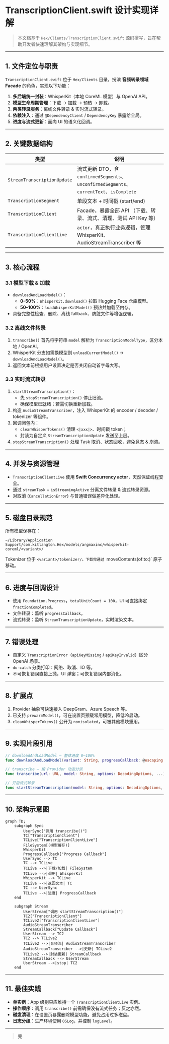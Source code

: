 # TranscriptionClient.swift 设计实现详解

> 本文档基于 `Hex/Clients/TranscriptionClient.swift` 源码撰写，旨在帮助开发者快速理解其架构与实现细节。

---

## 1. 文件定位与职责
`TranscriptionClient.swift` 位于 `Hex/Clients` 目录，扮演 **音频转录领域 Facade** 的角色，实现以下功能：

1. **多后端统一封装**：WhisperKit（本地 CoreML 模型）与 OpenAI API。  
2. **模型生命周期管理**：下载 → 加载 → 预热 → 卸载。  
3. **两类转录服务**：离线文件转录 & 实时流式转录。  
4. **依赖注入**：通过 `@DependencyClient` / `DependencyKey` 暴露给全局。  
5. **进度与流式更新**：面向 UI 的语义化回调。  

---

## 2. 关键数据结构
| 类型 | 说明 |
| ---- | ---- |
| `StreamTranscriptionUpdate` | 流式更新 DTO，含 `confirmedSegments`、`unconfirmedSegments`、`currentText`、`isComplete` |
| `TranscriptionSegment` | 单段文本 + 时间戳 (start/end) |
| `TranscriptionClient` | Facade，暴露全部 API （下载、转录、流式、清理、测试 API Key 等） |
| `TranscriptionClientLive` | `actor`，真正执行业务逻辑，管理 WhisperKit、AudioStreamTranscriber 等 |

---

## 3. 核心流程
### 3.1 模型下载 & 加载
- `downloadAndLoadModel()`：
  - **0–50%**：`WhisperKit.download()` 拉取 Hugging Face 仓库模型。
  - **50–100%**：`loadWhisperKitModel()` 预热并加载至内存。
- 具备完整性检查、删除、离线 fallback、防脏文件等增强逻辑。

### 3.2 离线文件转录
1. `transcribe()` 首先将字符串 `model` 解析为 `TranscriptionModelType`，区分本地 / OpenAI。  
2. WhisperKit 分支如需换模型则 `unloadCurrentModel()` → `downloadAndLoadModel()`。  
3. 返回文本前根据用户设置决定是否关闭自动首字母大写。  

### 3.3 实时流式转录
1. `startStreamTranscription()`：
   - 先 `stopStreamTranscription()` 停止旧流。  
   - 确保模型已就绪；若需切换重新加载。  
2. 构造 `AudioStreamTranscriber`，注入 WhisperKit 的 encoder / decoder / tokenizer 等组件。  
3. 回调闭包内：
   - `cleanWhisperTokens()` 清理 `<|xxx|>`、时间戳 token；
   - 封装为自定义 `StreamTranscriptionUpdate` 发送至上层。  
4. `stopStreamTranscription()` 处理 Task 取消、状态回收，避免竞态 & 崩溃。  

---

## 4. 并发与资源管理
- `TranscriptionClientLive` 使用 **Swift Concurrency actor**，天然保证线程安全。  
- 通过 `streamTask` + `isStreamingActive` 分离文件转录 & 流式转录资源。  
- 对取消 (`CancellationError`) 与普通错误做差异化处理。  

---

## 5. 磁盘目录规范
所有模型保存在：
```
~/Library/Application Support/com.kitlangton.Hex/models/argmaxinc/whisperkit-coreml/<variant>/
```
Tokenizer 位于 `<variant>/tokenizer/。下载完通过 `moveContents(of:to:)` 原子移动。

---

## 6. 进度与回调设计
- 使用 `Foundation.Progress`，`totalUnitCount = 100`，UI 可直接绑定 `fractionCompleted`。  
- 文件转录：监听 `progressCallback`。  
- 流式转录：监听 `StreamTranscriptionUpdate`，实时渲染文本。  

---

## 7. 错误处理
- 自定义 `TranscriptionError`（`apiKeyMissing` / `apiKeyInvalid`）区分 OpenAI 场景。  
- `do-catch` 分类打印：网络、取消、IO 等。  
- 不可恢复错误直接上抛，UI 弹窗；可恢复错误内部消化。  

---

## 8. 扩展点
1. Provider 抽象可快速接入 DeepGram、Azure Speech 等。  
2. 已支持 `prewarmModel()`，可在设置页预载常用模型，降低冷启动。  
3. `cleanWhisperTokens()` 公开为 `nonisolated`，可被其他模块重用。  

---

## 9. 实现片段引用
```swift
// downloadAndLoadModel – 整体进度 0–100%
func downloadAndLoadModel(variant: String, progressCallback: @escaping (Progress) -> Void) async throws
```

```swift
// transcribe – 按 Provider 动态分派
func transcribe(url: URL, model: String, options: DecodingOptions, ...) async throws -> String
```

```swift
// 开启流式转录
func startStreamTranscription(model: String, options: DecodingOptions, ...) async throws
```

---

## 10. 架构示意图
```mermaid
graph TD;
    subgraph Sync
        UserSync["调用 transcribe()"]
        TC["TranscriptionClient"]
        TCLive["TranscriptionClientLive"]
        FileSystem[(模型缓存)]
        WhisperKit
        ProgressCallback["Progress Callback"]
        UserSync --> TC
        TC --> TCLive
        TCLive -->|下载/加载| FileSystem
        TCLive -->|调用| WhisperKit
        WhisperKit --> TCLive
        TCLive -->|返回文本| TC
        TC --> UserSync
        TCLive -->|进度| ProgressCallback
    end

    subgraph Stream
        UserStream["调用 startStreamTranscription()"]
        TC2["TranscriptionClient"]
        TCLive2["TranscriptionClientLive"]
        AudioStreamTranscriber
        StreamCallback["Update Callback"]
        UserStream --> TC2
        TC2 --> TCLive2
        TCLive2 -->|音频流| AudioStreamTranscriber
        AudioStreamTranscriber -->|更新| TCLive2
        TCLive2 -->|封装更新| StreamCallback
        StreamCallback --> UserStream
        UserStream -->|stop| TC2
    end
```

---

## 11. 最佳实践
- **单实例**：App 级别只应维持一个 `TranscriptionClientLive` 实例。  
- **操作顺序**：调用 `transcribe()` 前需确保没有流式任务；反之亦然。  
- **磁盘清理**：在设置页暴露删除模型功能，避免占用过多磁盘。  
- **日志分级**：生产环境使用 `OSLog`，并控制 `logLevel`。  

---

> **完** 